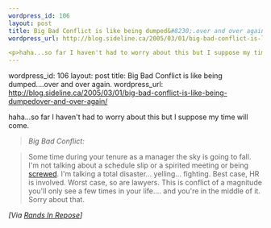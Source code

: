 ```yaml
--- 
wordpress_id: 106
layout: post
title: Big Bad Conflict is like being dumped&#8230;.over and over again.
wordpress_url: http://blog.sideline.ca/2005/03/01/big-bad-conflict-is-like-being-dumpedover-and-over-again/

<p>haha...so far I haven't had to worry about this but I suppose my time will come.</p><blockquote><p><em>Big Bad Conflict:</em> </p></blockquote><blockquote><p>Some time during your tenure as a manager the sky is going to fall. I'm not talking about a schedule slip or a spirited meeting or being <a href="http://www.randsinrepose.com/archives/2004/07/10/what_to_do_when_youre_screwed.html">screwed</a>. I'm talking a total disaster... yelling... fighting. Best case, HR is involved. Worst case, so are lawyers. This is conflict of a magnitude you'll only see a few times in your life.... and you're in the middle of it. Sorry about that.</p></blockquote><i>[Via <a href="http://www.randsinrepose.com/archives/2005/02/26/big_bad_conflict.html">Rands In Repose</a>]</i> 
--- 
```

wordpress_id: 106
layout: post
title: Big Bad Conflict is like being dumped&#8230;.over and over again.
wordpress_url: http://blog.sideline.ca/2005/03/01/big-bad-conflict-is-like-being-dumpedover-and-over-again/

<p>haha...so far I haven't had to worry about this but I suppose my time will come.</p><blockquote><p><em>Big Bad Conflict:</em> </p></blockquote><blockquote><p>Some time during your tenure as a manager the sky is going to fall. I'm not talking about a schedule slip or a spirited meeting or being <a href="http://www.randsinrepose.com/archives/2004/07/10/what_to_do_when_youre_screwed.html">screwed</a>. I'm talking a total disaster... yelling... fighting. Best case, HR is involved. Worst case, so are lawyers. This is conflict of a magnitude you'll only see a few times in your life.... and you're in the middle of it. Sorry about that.</p></blockquote><i>[Via <a href="http://www.randsinrepose.com/archives/2005/02/26/big_bad_conflict.html">Rands In Repose</a>]</i> 
